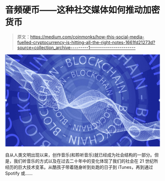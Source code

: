 # 音频硬币——这种社交媒体如何推动加密货币

> 原文：<https://medium.com/coinmonks/how-this-social-media-fuelled-cryptocurrency-is-hitting-all-the-right-notes-1661fd21273d?source=collection_archive---------1----------------------->

![](img/a8232f2dfca041c3f8bce901591a9f62.png)

自从人类文明出现以来，创作音乐(和聆听音乐)就已经成为社会结构的一部分。但是，我们听音乐的方式以及在过去二十年中的变化体现了我们的社会在 21 世纪所经历的巨大技术变革。从酷孩子带着随身听到处跑的日子到 iTunes，再到通过 Spotify 或……